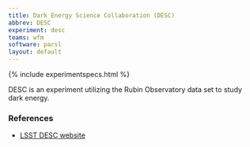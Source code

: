 ```yaml
---
title: Dark Energy Science Collaboration (DESC)
abbrev: DESC
experiment: desc
teams: wfm
software: parsl
layout: default
---
```


{% include experimentspecs.html %}

DESC is an experiment utilizing the Rubin Observatory data set to study dark energy.

### References

- [LSST DESC website](https://lsstdesc.org/)
